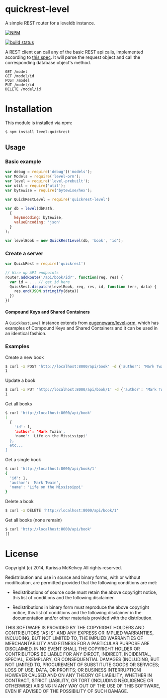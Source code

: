 quickrest-level
=============

A simple REST router for a leveldb instance.

[![NPM](https://nodei.co/npm/quickrest-level.png?compact=true)](https://nodei.co/npm/quickrest-level/)

[![build status](https://secure.travis-ci.org/karissa/quickrest-level.png)](http://travis-ci.org/karissa/quickrest-level)


A REST client can call any of the basic REST api calls, implemented according to [this spec](http://www.restapitutorial.com/lessons/httpmethods.html). It will parse the request object and call the corresponding database object's method.


```
GET /model
GET /model/id
POST /model
PUT /model/id
DELETE /model/id
```


# Installation
This module is installed via npm:

```bash
$ npm install level-quickrest
```

## Usage


### Basic example

```js
var debug = require('debug')('models');
var Models = require('level-orm');
var level = require('level-prebuilt');
var util = require('util');
var bytewise = require('bytewise/hex');

var QuickRestLevel = require('quickrest-level')

var db = level(dbPath,
  {
    keyEncoding: bytewise,
    valueEncoding: 'json'
  }
);

var levelBook = new QuickRestLevel(db, 'book', 'id');
```

### Create a server

```js
var QuickRest = require('quickrest')

// Wire up API endpoints
router.addRoute('/api/book/id?', function(req, res) {
  var id = ... // get id here
  QuickRest.dispatch(levelBook, req, res, id, function (err, data) {
    res.end(JSON.stringify(data))
  })
})
```

#### Compound Keys and Shared Containers
A ```QuickRestLevel``` instance extends from [eugeneware/level-orm](https://github.com/eugeneware/level-orm), which has examples of Compound Keys and Shared Containers and it can be used in an identical fashion.


### Examples

Create a new book

```bash
$ curl -x POST 'http://localhost:8000/api/book' -d {'author': 'Mark Twain', 'name': 'N/A'}
1
```

Update a book

```bash
$ curl -x PUT 'http://localhost:8000/api/book/1' -d {'author': 'Mark Twain', 'name': 'Life on the Mississippi'}
1
```

Get all books

```bash
$ curl 'http://localhost:8000/api/book'
[
  {
    'id': 1,
    'author': 'Mark Twain',
    'name': 'Life on the Mississippi'
  },
  etc...
]
```

Get a single book

```bash
$ curl 'http://localhost:8000/api/book/1'
{
  'id': 1,
  'author': 'Mark Twain',
  'name': 'Life on the Mississippi'
}
```

Delete a book

```bash
$ curl -x DELETE 'http://localhost:8000/api/book/1'
```

Get all books (none remain)

```bash
$ curl 'http://localhost:8000/api/book'
[]
```


# License
Copyright (c) 2014, Karissa McKelvey
All rights reserved.

Redistribution and use in source and binary forms, with or without
modification, are permitted provided that the following conditions are met:

* Redistributions of source code must retain the above copyright notice, this
  list of conditions and the following disclaimer.

* Redistributions in binary form must reproduce the above copyright notice,
  this list of conditions and the following disclaimer in the documentation
  and/or other materials provided with the distribution.

THIS SOFTWARE IS PROVIDED BY THE COPYRIGHT HOLDERS AND CONTRIBUTORS "AS IS"
AND ANY EXPRESS OR IMPLIED WARRANTIES, INCLUDING, BUT NOT LIMITED TO, THE
IMPLIED WARRANTIES OF MERCHANTABILITY AND FITNESS FOR A PARTICULAR PURPOSE ARE
DISCLAIMED. IN NO EVENT SHALL THE COPYRIGHT HOLDER OR CONTRIBUTORS BE LIABLE
FOR ANY DIRECT, INDIRECT, INCIDENTAL, SPECIAL, EXEMPLARY, OR CONSEQUENTIAL
DAMAGES (INCLUDING, BUT NOT LIMITED TO, PROCUREMENT OF SUBSTITUTE GOODS OR
SERVICES; LOSS OF USE, DATA, OR PROFITS; OR BUSINESS INTERRUPTION) HOWEVER
CAUSED AND ON ANY THEORY OF LIABILITY, WHETHER IN CONTRACT, STRICT LIABILITY,
OR TORT (INCLUDING NEGLIGENCE OR OTHERWISE) ARISING IN ANY WAY OUT OF THE USE
OF THIS SOFTWARE, EVEN IF ADVISED OF THE POSSIBILITY OF SUCH DAMAGE.

